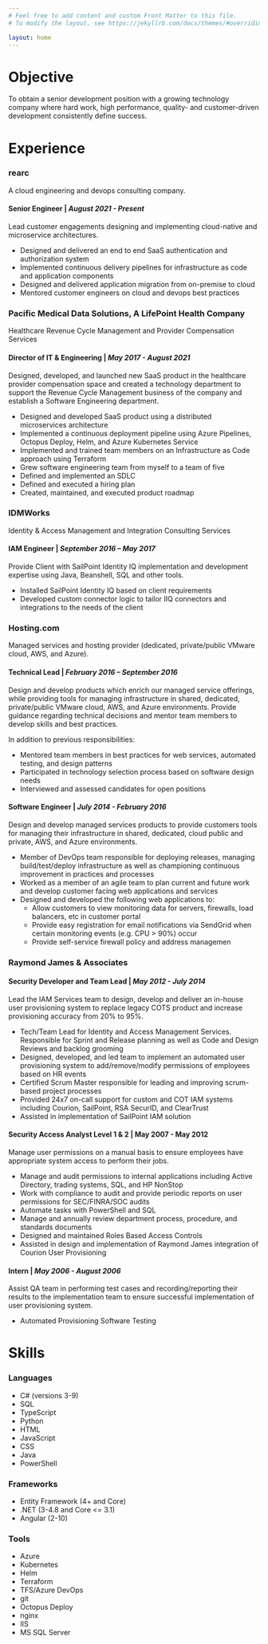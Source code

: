```yaml
---
# Feel free to add content and custom Front Matter to this file.
# To modify the layout, see https://jekyllrb.com/docs/themes/#overriding-theme-defaults

layout: home
---
```


# Objective

To obtain a senior development position with a growing technology company where hard work, high performance, quality- and 
customer-driven development consistently define success.

# Experience
### rearc
A cloud engineering and devops consulting company.
#### Senior Engineer | *August 2021 - Present*
Lead customer engagements designing and implementing cloud-native and microservice architectures.

* Designed and delivered an end to end SaaS authentication and authorization system
* Implemented continuous delivery pipelines for infrastructure as code and application components
* Designed and delivered application migration from on-premise to cloud
* Mentored customer engineers on cloud and devops best practices

### Pacific Medical Data Solutions, A LifePoint Health Company

Healthcare Revenue Cycle Management and Provider Compensation Services

#### Director of IT & Engineering | *May 2017 - August 2021*

Designed, developed, and launched new SaaS product in the healthcare provider compensation space and created a technology 
department to support the Revenue Cycle Management business of the company and establish a Software Engineering department.

* Designed and developed SaaS product using a distributed microservices architecture
* Implemented a continuous deployment pipeline using Azure Pipelines, Octopus Deploy, Helm, and Azure Kubernetes Service
* Implemented and trained team members on an Infrastructure as Code approach using Terraform
* Grew software engineering team from myself to a team of five
* Defined and implemented an SDLC
* Defined and executed a hiring plan
* Created, maintained, and executed product roadmap

### IDMWorks

Identity & Access Management and Integration Consulting Services

#### IAM Engineer | *September 2016 – May 2017*

Provide Client with SailPoint Identity IQ implementation and development expertise using Java, Beanshell, SQL and other tools.

* Installed SailPoint Identity IQ based on client requirements
* Developed custom connector logic to tailor IIQ connectors and integrations to the needs of the client

### Hosting.com

Managed services and hosting provider (dedicated, private/public VMware cloud, AWS, and Azure).

#### Technical Lead | *February 2016 – September 2016*

Design and develop products which enrich our managed service offerings, while providing tools for managing infrastructure in shared, dedicated, private/public VMware cloud, AWS, and Azure environments. Provide guidance regarding technical decisions and mentor team members to develop skills and best practices.

In addition to previous responsibilities:
* Mentored team members in best practices for web services, automated testing, and design patterns
* Participated in technology selection process based on software design needs
* Interviewed and assessed candidates for open positions

#### Software Engineer | *July 2014 - February 2016*

Design and develop managed services products to provide customers tools for managing their infrastructure in shared, dedicated, cloud public and private, AWS, and Azure environments.
* Member of DevOps team responsible for deploying releases, managing build/test/deploy infrastructure as well as championing 
continuous improvement in practices and processes
* Worked as a member of an agile team to plan current and future work and develop customer facing web applications and 
services
* Designed and developed the following web applications to:
    * Allow customers to view monitoring data for servers, firewalls, load balancers, etc in customer portal
    * Provide easy registration for email notifications via SendGrid when certain monitoring events (e.g. CPU > 90%) occur
    * Provide self-service firewall policy and address managemen

### Raymond James & Associates

#### Security Developer and Team Lead | *May 2012 - July 2014*

Lead the IAM Services team to design, develop and deliver an in-house user provisioning system to replace legacy COTS product and increase provisioning accuracy from 20% to 95%.

* Tech/Team Lead for Identity and Access Management Services. Responsible for Sprint and Release planning as well as Code 
and Design Reviews and backlog grooming
* Designed, developed, and led team to implement an automated user provisioning system to add/remove/modify permissions of 
employees based on HR events
* Certified Scrum Master responsible for leading and improving scrum-based project processes
* Provided 24x7 on-call support for custom and COT IAM systems including Courion, SailPoint, RSA SecurID, and ClearTrust
* Assisted in implementation of SailPoint IAM solution

#### Security Access Analyst Level 1 & 2 | May 2007 - May 2012

Manage user permissions on a manual basis to ensure employees have appropriate system access to perform their jobs.

* Manage and audit permissions to internal applications including Active Directory, trading systems, SQL, and HP NonStop
* Work with compliance to audit and provide periodic reports on user permissions for SEC/FINRA/SOC audits
* Automate tasks with PowerShell and SQL
* Manage and annually review department process, procedure, and standards documents
* Designed and maintained Roles Based Access Controls
* Assisted in design and implementation of Raymond James integration of Courion User Provisioning

#### Intern | *May 2006 - August 2006*

Assist QA team in performing test cases and recording/reporting their results to the implementation team to ensure successful implementation of user provisioning system.
* Automated Provisioning Software Testing

# Skills
### Languages 

* C# (versions 3-9)
* SQL
* TypeScript
* Python
* HTML
* JavaScript
* CSS
* Java
* PowerShell

### Frameworks

* Entity Framework (4+ and Core)
* .NET (3-4.8 and Core <= 3.1)
* Angular (2-10)

### Tools 

* Azure
* Kubernetes
* Helm
* Terraform
* TFS/Azure DevOps
* git
* Octopus Deploy
* nginx
* IIS
* MS SQL Server